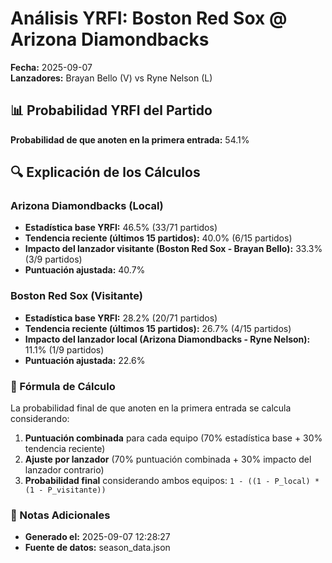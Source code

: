 # Análisis YRFI: Boston Red Sox @ Arizona Diamondbacks

**Fecha:** 2025-09-07  
**Lanzadores:** Brayan Bello (V) vs Ryne Nelson (L)

## 📊 Probabilidad YRFI del Partido

**Probabilidad de que anoten en la primera entrada:** 54.1%

## 🔍 Explicación de los Cálculos

### Arizona Diamondbacks (Local)
- **Estadística base YRFI:** 46.5% (33/71 partidos)
- **Tendencia reciente (últimos 15 partidos):** 40.0% (6/15 partidos)
- **Impacto del lanzador visitante (Boston Red Sox - Brayan Bello):** 33.3% (3/9 partidos)
- **Puntuación ajustada:** 40.7%

### Boston Red Sox (Visitante)
- **Estadística base YRFI:** 28.2% (20/71 partidos)
- **Tendencia reciente (últimos 15 partidos):** 26.7% (4/15 partidos)
- **Impacto del lanzador local (Arizona Diamondbacks - Ryne Nelson):** 11.1% (1/9 partidos)
- **Puntuación ajustada:** 22.6%

### 📝 Fórmula de Cálculo

La probabilidad final de que anoten en la primera entrada se calcula considerando:
1. **Puntuación combinada** para cada equipo (70% estadística base + 30% tendencia reciente)
2. **Ajuste por lanzador** (70% puntuación combinada + 30% impacto del lanzador contrario)
3. **Probabilidad final** considerando ambos equipos: `1 - ((1 - P_local) * (1 - P_visitante))`

### 📌 Notas Adicionales

- **Generado el:** 2025-09-07 12:28:27
- **Fuente de datos:** season_data.json
